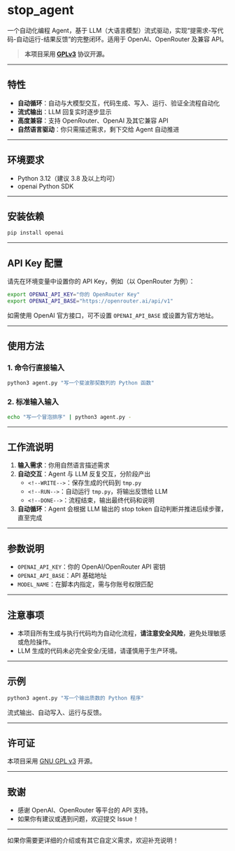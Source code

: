 # stop_agent

一个自动化编程 Agent，基于 LLM（大语言模型）流式驱动，实现“提需求-写代码-自动运行-结果反馈”的完整闭环。适用于 OpenAI、OpenRouter 及兼容 API。

> **本项目采用 [GPLv3](LICENSE) 协议开源。**

---

## 特性

- **自动循环**：自动与大模型交互，代码生成、写入、运行、验证全流程自动化
- **流式输出**：LLM 回复实时逐步显示
- **高度兼容**：支持 OpenRouter、OpenAI 及其它兼容 API
- **自然语言驱动**：你只需描述需求，剩下交给 Agent 自动推进

---

## 环境要求

- Python 3.12（建议 3.8 及以上均可）
- openai Python SDK

---

## 安装依赖

```bash
pip install openai
```

---

## API Key 配置

请先在环境变量中设置你的 API Key，例如（以 OpenRouter 为例）：

```bash
export OPENAI_API_KEY="你的 OpenRouter Key"
export OPENAI_API_BASE="https://openrouter.ai/api/v1"
```

如需使用 OpenAI 官方接口，可不设置 `OPENAI_API_BASE` 或设置为官方地址。

---

## 使用方法

### 1. 命令行直接输入

```bash
python3 agent.py "写一个斐波那契数列的 Python 函数"
```

### 2. 标准输入输入

```bash
echo "写一个冒泡排序" | python3 agent.py -
```

---

## 工作流说明

1. **输入需求**：你用自然语言描述需求
2. **自动交互**：Agent 与 LLM 反复交互，分阶段产出
    - `<!--WRITE-->`：保存生成的代码到 `tmp.py`
    - `<!--RUN-->`：自动运行 `tmp.py`，将输出反馈给 LLM
    - `<!--DONE-->`：流程结束，输出最终代码和说明
3. **自动循环**：Agent 会根据 LLM 输出的 stop token 自动判断并推进后续步骤，直至完成

---

## 参数说明

- `OPENAI_API_KEY`：你的 OpenAI/OpenRouter API 密钥
- `OPENAI_API_BASE`：API 基础地址
- `MODEL_NAME`：在脚本内指定，需与你账号权限匹配

---

## 注意事项

- 本项目所有生成与执行代码均为自动化流程，**请注意安全风险**，避免处理敏感或危险操作。
- LLM 生成的代码未必完全安全/无错，请谨慎用于生产环境。

---

## 示例

```bash
python3 agent.py "写一个输出质数的 Python 程序"
```

流式输出、自动写入、运行与反馈。

---

## 许可证

本项目采用 [GNU GPL v3](LICENSE) 开源。

---

## 致谢

- 感谢 OpenAI、OpenRouter 等平台的 API 支持。
- 如果你有建议或遇到问题，欢迎提交 Issue！

---

如果你需要更详细的介绍或有其它自定义需求，欢迎补充说明！
